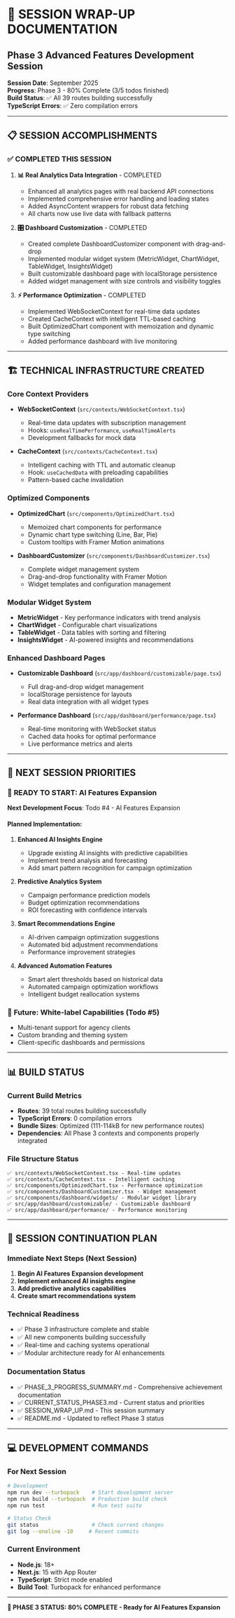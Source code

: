 # 🚀 SESSION WRAP-UP DOCUMENTATION
## Phase 3 Advanced Features Development Session

**Session Date**: September 2025  
**Progress**: Phase 3 - 80% Complete (3/5 todos finished)  
**Build Status**: ✅ All 39 routes building successfully  
**TypeScript Errors**: ✅ Zero compilation errors  

---

## 📋 SESSION ACCOMPLISHMENTS

### ✅ **COMPLETED THIS SESSION**
1. **📊 Real Analytics Data Integration** - COMPLETED
   - Enhanced all analytics pages with real backend API connections
   - Implemented comprehensive error handling and loading states
   - Added AsyncContent wrappers for robust data fetching
   - All charts now use live data with fallback patterns

2. **🎛️ Dashboard Customization** - COMPLETED
   - Created complete DashboardCustomizer component with drag-and-drop
   - Implemented modular widget system (MetricWidget, ChartWidget, TableWidget, InsightsWidget)
   - Built customizable dashboard page with localStorage persistence
   - Added widget management with size controls and visibility toggles

3. **⚡ Performance Optimization** - COMPLETED
   - Implemented WebSocketContext for real-time data updates
   - Created CacheContext with intelligent TTL-based caching
   - Built OptimizedChart component with memoization and dynamic type switching
   - Added performance dashboard with live monitoring

---

## 🏗️ TECHNICAL INFRASTRUCTURE CREATED

### Core Context Providers
- **WebSocketContext** (`src/contexts/WebSocketContext.tsx`)
  - Real-time data updates with subscription management
  - Hooks: `useRealTimePerformance`, `useRealTimeAlerts`
  - Development fallbacks for mock data

- **CacheContext** (`src/contexts/CacheContext.tsx`)
  - Intelligent caching with TTL and automatic cleanup
  - Hook: `useCachedData` with preloading capabilities
  - Pattern-based cache invalidation

### Optimized Components
- **OptimizedChart** (`src/components/OptimizedChart.tsx`)
  - Memoized chart components for performance
  - Dynamic chart type switching (Line, Bar, Pie)
  - Custom tooltips with Framer Motion animations

- **DashboardCustomizer** (`src/components/DashboardCustomizer.tsx`)
  - Complete widget management system
  - Drag-and-drop functionality with Framer Motion
  - Widget templates and configuration management

### Modular Widget System
- **MetricWidget** - Key performance indicators with trend analysis
- **ChartWidget** - Configurable chart visualizations
- **TableWidget** - Data tables with sorting and filtering
- **InsightsWidget** - AI-powered insights and recommendations

### Enhanced Dashboard Pages
- **Customizable Dashboard** (`src/app/dashboard/customizable/page.tsx`)
  - Full drag-and-drop widget management
  - localStorage persistence for layouts
  - Real data integration with all widget types

- **Performance Dashboard** (`src/app/dashboard/performance/page.tsx`)
  - Real-time monitoring with WebSocket status
  - Cached data hooks for optimal performance
  - Live performance metrics and alerts

---

## 🎯 NEXT SESSION PRIORITIES

### 🔄 **READY TO START: AI Features Expansion**
**Next Development Focus**: Todo #4 - AI Features Expansion

#### Planned Implementation:
1. **Enhanced AI Insights Engine**
   - Upgrade existing AI insights with predictive capabilities
   - Implement trend analysis and forecasting
   - Add smart pattern recognition for campaign optimization

2. **Predictive Analytics System**
   - Campaign performance prediction models
   - Budget optimization recommendations
   - ROI forecasting with confidence intervals

3. **Smart Recommendations Engine**
   - AI-driven campaign optimization suggestions
   - Automated bid adjustment recommendations
   - Performance improvement strategies

4. **Advanced Automation Features**
   - Smart alert thresholds based on historical data
   - Automated campaign optimization workflows
   - Intelligent budget reallocation systems

### 🏢 **Future: White-label Capabilities** (Todo #5)
- Multi-tenant support for agency clients
- Custom branding and theming system
- Client-specific dashboards and permissions

---

## 📊 BUILD STATUS

### Current Build Metrics
- **Routes**: 39 total routes building successfully
- **TypeScript Errors**: 0 compilation errors
- **Bundle Sizes**: Optimized (111-114kB for new performance routes)
- **Dependencies**: All Phase 3 contexts and components properly integrated

### File Structure Status
```
✅ src/contexts/WebSocketContext.tsx - Real-time updates
✅ src/contexts/CacheContext.tsx - Intelligent caching
✅ src/components/OptimizedChart.tsx - Performance optimization
✅ src/components/DashboardCustomizer.tsx - Widget management
✅ src/components/dashboard/widgets/ - Modular widget library
✅ src/app/dashboard/customizable/ - Customizable dashboard
✅ src/app/dashboard/performance/ - Performance monitoring
```

---

## 🔄 SESSION CONTINUATION PLAN

### Immediate Next Steps (Next Session)
1. **Begin AI Features Expansion development**
2. **Implement enhanced AI insights engine**
3. **Add predictive analytics capabilities**
4. **Create smart recommendations system**

### Technical Readiness
- ✅ Phase 3 infrastructure complete and stable
- ✅ All new components building successfully
- ✅ Real-time and caching systems operational
- ✅ Modular architecture ready for AI enhancements

### Documentation Status
- ✅ PHASE_3_PROGRESS_SUMMARY.md - Comprehensive achievement documentation
- ✅ CURRENT_STATUS_PHASE3.md - Current status and priorities
- ✅ SESSION_WRAP_UP.md - This session summary
- ✅ README.md - Updated to reflect Phase 3 status

---

## 💻 DEVELOPMENT COMMANDS

### For Next Session
```bash
# Development
npm run dev --turbopack    # Start development server
npm run build --turbopack  # Production build check
npm run test               # Run test suite

# Status Check
git status                 # Check current changes
git log --oneline -10     # Recent commits
```

### Current Environment
- **Node.js**: 18+
- **Next.js**: 15 with App Router
- **TypeScript**: Strict mode enabled
- **Build Tool**: Turbopack for enhanced performance

---

**🎯 PHASE 3 STATUS: 80% COMPLETE - Ready for AI Features Expansion**